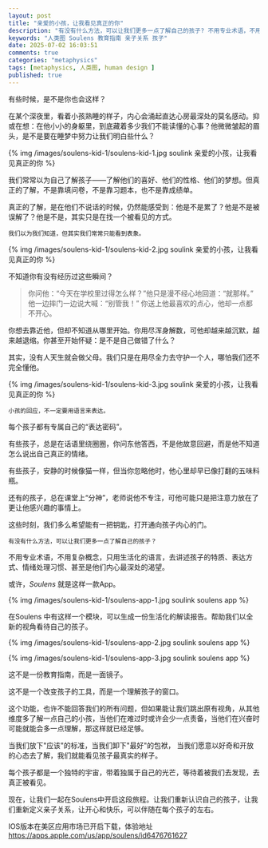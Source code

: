 ```yaml
---
layout: post
title: "亲爱的小孩，让我看见真正的你"
description: "有没有什么方法，可以让我们更多一点了解自己的孩子? 不用专业术语，不用复杂概念，只用生活化的语言，去讲述孩子的特质、表达方式、情绪处理习惯、甚至是他们内心最深处的渴望。或许，Soulens 就是这样一款App"
keywords: "人类图 Soulens 教育指南 亲子关系 孩子"
date: 2025-07-02 16:03:51
comments: true
categories: "metaphysics"
tags: [metaphysics, 人类图, human design ]
published: true
---
```

有些时候，是不是你也会这样？

在某个深夜里，看着小孩熟睡的样子，内心会涌起直达心房最深处的莫名感动。抑或在想：在他小小的身躯里，到底藏着多少我们不能读懂的心事？他微微皱起的眉头，是不是要在睡梦中努力让我们明白些什么？

{% img /images/soulens-kid-1/soulens-kid-1.jpg soulink 亲爱的小孩，让我看见真正的你 %}

我们常常以为自己了解孩子——了解他们的喜好、他们的性格、他们的梦想。但真正的了解，不是靠填问卷，不是靠习题本，也不是靠成绩单。

真正的了解，是在他们不说话的时候，仍然能感受到：他是不是累了？他是不是被误解了？他是不是，其实只是在找一个被看见的方式。

    我们以为我们知道，但其实我们常常只能看到表象。

{% img /images/soulens-kid-1/soulens-kid-2.jpg soulink 亲爱的小孩，让我看见真正的你 %}

不知道你有没有经历过这些瞬间？

> 你问他：“今天在学校里过得怎么样？”他只是漫不经心地回道：“就那样。”
> 他一边摔门一边说大喊：“别管我！”
> 你送上他最喜欢的点心，他却一点都不开心。

你想去靠近他，但却不知道从哪里开始。你用尽浑身解数，可他却越来越沉默，越来越退缩。你甚至开始怀疑：是不是自己做错了什么？

其实，没有人天生就会做父母。我们只是在用尽全力去守护一个人，哪怕我们还不完全懂他。

{% img /images/soulens-kid-1/soulens-kid-3.jpg soulink 亲爱的小孩，让我看见真正的你 %}

    小孩的回应，不一定要用语言来表达。

每个孩子都有专属自己的“表达密码”。

有些孩子，总是在话语里绕圈圈，你问东他答西，不是他故意回避，而是他不知道怎么说出自己真正的情绪。

有些孩子，安静的时候像猫一样，但当你忽略他时，他心里却早已像打翻的五味料瓶。

还有的孩子，总在课堂上“分神”，老师说他不专注，可他可能只是把注意力放在了更让他感兴趣的事情上。

这些时刻，我们多么希望能有一把钥匙，打开通向孩子内心的门。

    有没有什么方法，可以让我们更多一点了解自己的孩子？

不用专业术语，不用复杂概念，只用生活化的语言，去讲述孩子的特质、表达方式、情绪处理习惯、甚至是他们内心最深处的渴望。

或许，*Soulens* 就是这样一款App。

{% img /images/soulens-kid-1/soulens-app-1.jpg soulink soulens app %}

在Soulens 中有这样一个模块，可以生成一份生活化的解读报告。帮助我们以全新的视角看待自己的孩子。

{% img /images/soulens-kid-1/soulens-app-2.jpg soulink soulens app %}

{% img /images/soulens-kid-1/soulens-app-3.jpg soulink soulens app %}

这不是一份教育指南，而是一面镜子。

这不是一个改变孩子的工具，而是一个理解孩子的窗口。

这个功能，也许不能回答我们的所有问题，但如果能让我们跳出原有视角，从其他维度多了解一点自己的小孩，当他们在难过时或许会少一点责备，当他们在兴奋时可能就能会多一点理解，那这样就已经足够。

当我们放下"应该"的标准，当我们卸下"最好"的包袱， 当我们愿意以好奇和开放的心态去了解，我们就能看见孩子最真实的样子。

每个孩子都是一个独特的宇宙，带着独属于自己的光芒，等待着被我们去发现，去真正被看见。

现在，让我们一起在Soulens中开启这段旅程。让我们重新认识自己的孩子，让我们重新定义亲子关系，让开心和快乐，可以伴随在每个孩子的左右。

IOS版本在美区应用市场已开启下载，体验地址 https://apps.apple.com/us/app/soulens/id6476761627
